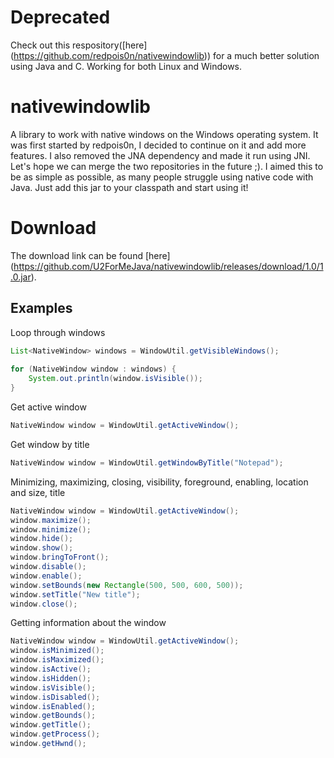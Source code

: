 # Deprecated
Check out this respository([here] (https://github.com/redpois0n/nativewindowlib)) for a much better solution using Java and C. Working for both Linux and Windows.

# nativewindowlib

A library to work with native windows on the Windows operating system. It was first started by redpois0n, I decided to continue on it and add more features. I also removed the JNA dependency and made it run using JNI. Let's hope we can merge the two repositories in the future ;). I aimed this to be as simple as possible, as many people struggle using native code with Java. Just add this jar to your classpath and start using it!

# Download
The download link can be found [here] (https://github.com/U2ForMeJava/nativewindowlib/releases/download/1.0/1.0.jar).

## Examples

Loop through windows
```java
List<NativeWindow> windows = WindowUtil.getVisibleWindows();
		    
for (NativeWindow window : windows) {
	System.out.println(window.isVisible());	
}		    
```

Get active window
```java
NativeWindow window = WindowUtil.getActiveWindow();		    
```

Get window by title
```java
NativeWindow window = WindowUtil.getWindowByTitle("Notepad");		    
```

Minimizing, maximizing, closing, visibility, foreground, enabling, location and size, title
```java
NativeWindow window = WindowUtil.getActiveWindow();
window.maximize();
window.minimize();
window.hide();
window.show();
window.bringToFront();
window.disable();
window.enable();
window.setBounds(new Rectangle(500, 500, 600, 500));
window.setTitle("New title");
window.close();
```

Getting information about the window
```java
NativeWindow window = WindowUtil.getActiveWindow();
window.isMinimized();
window.isMaximized();
window.isActive();
window.isHidden();
window.isVisible();
window.isDisabled();
window.isEnabled();
window.getBounds();
window.getTitle();
window.getProcess();
window.getHwnd();
```
